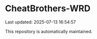 # CheatBrothers-WRD

Last updated: 2025-07-13 16:54:57

This repository is automatically maintained.
